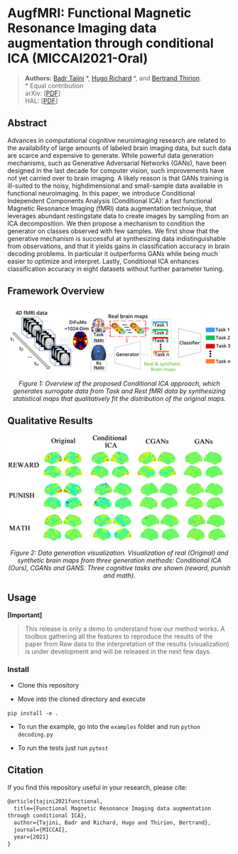# AugfMRI: Functional Magnetic Resonance Imaging data augmentation through conditional ICA (MICCAI2021-Oral)

> **Authors:**
> [Badr Tajini](https://scholar.google.fr/citations?user=YuxT3tYAAAAJ&hl=en) &ast;,  [Hugo Richard](https://scholar.google.fr/citations?user=5KaKAOgAAAAJ&hl=en) &ast;, and [Bertrand Thirion](https://scholar.google.fr/citations?user=MeKi5_AAAAAJ&hl=en). <br>
> &ast; Equal contribution <br>
arXiv:  [[PDF](https://arxiv.org/abs/2107.06104v2)] <br>
HAL: [[PDF](https://hal.archives-ouvertes.fr/hal-03284313v1)] <br>

## Abstract 

Advances in computational cognitive neuroimaging research are related to the availability of large amounts of labeled brain imaging data, but such data are scarce and expensive to generate. While powerful data generation mechanisms, such as Generative Adversarial Networks (GANs), have been designed in the last decade for computer vision, such improvements have not yet carried over to brain imaging. A likely reason is that GANs training is ill-suited to the noisy, highdimensional and small-sample data available in functional neuroimaging.
In this paper, we introduce Conditional Independent Components Analysis (Conditional ICA): a fast functional Magnetic Resonance Imaging (fMRI) data augmentation technique, that leverages abundant restingstate data to create images by sampling from an ICA decomposition. We then propose a mechanism to condition the generator on classes observed with few samples. We first show that the generative mechanism is successful at synthesizing data indistinguishable from observations, and that it yields gains in classification accuracy in brain decoding problems. In particular it outperforms GANs while being much easier to optimize and interpret. Lastly, Conditional ICA enhances classification accuracy in eight datasets without further parameter tuning.

## Framework Overview
<p align="center">
    <img src=".github/figures/framework_overview.png"/> <br />
    <em>
    Figure 1: Overview of the proposed Conditional ICA approach, which generates surrogate data from Task and Rest fMRI data by synthesizing statistical maps that qualitatively fit the distribution of the original maps.
    </em>
</p>

## Qualitative Results
<p align="center">
    <img src=".github/figures/qualitative_results.png"/> <br />
    <em>
    Figure 2: Data generation visualization. Visualization of real (Original) and synthetic brain maps from three generation methods: Conditional ICA (Ours), CGANs and GANS. Three cognitive tasks are shown (reward, punish and math).
    </em>
</p>

## Usage
**[Important]**
>This release is only a demo to understand how our method works. A toolbox gathering all the features to reproduce the results of the paper from Raw data to the interpretation of the results (visualization) is under development and will be released in the next few days.

### Install

- Clone this repository

- Move into the cloned directory and execute

`pip install -e .`

- To run the example, go into the `examples` folder and run
`python decoding.py`

- To run the tests just run
`pytest`




## Citation
If you find this repository useful in your research, please cite:
```
@article{tajini2021functional,
  title={Functional Magnetic Resonance Imaging data augmentation through conditional ICA},
  author={Tajini, Badr and Richard, Hugo and Thirion, Bertrand},
  journal={MICCAI},
  year={2021}
}
```
